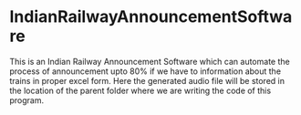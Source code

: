 # IndianRailwayAnnouncementSoftware
This is an Indian Railway Announcement Software
which can automate the process of announcement upto 80%
if we have to information about the trains in proper excel form.
Here the generated audio file will be stored in the location
of the parent folder where we are writing the code of this program.
